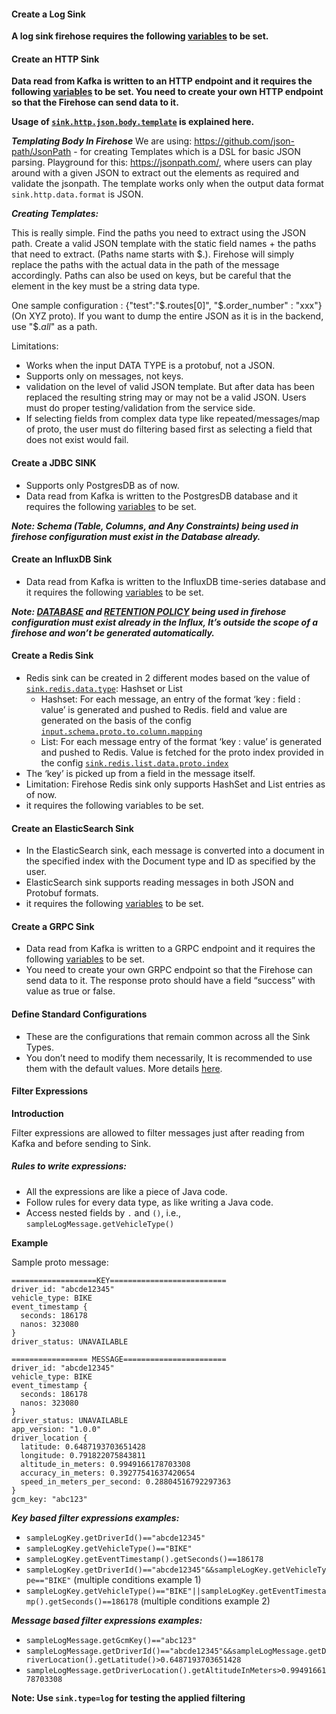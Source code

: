 
#### Create a Log Sink
**A log sink firehose requires the following [variables](../reference/configuration.md#a-namegeneric--generic) to be set.**

#### Create an HTTP Sink
**Data read from Kafka is written to an HTTP endpoint and it requires the following [variables](../reference/configuration.md#a-namehttp-sink--http-sink) to be set. You need to create your own HTTP endpoint so that the Firehose can send data to it.**

**Usage of [`sink.http.json.body.template`](../reference/configuration.md#a-namesinkhttpjsonbodytemplate--sinkhttpjsonbodytemplate) is explained here.**

***Templating Body In Firehose***
We are using: https://github.com/json-path/JsonPath - for creating Templates which is a DSL for basic JSON parsing. Playground for this: https://jsonpath.com/, where users can play around with a given JSON to extract out the elements as required and validate the jsonpath. The template works only when the output data format `sink.http.data.format` is JSON.

***Creating Templates:***

This is really simple. Find the paths you need to extract using the JSON path. Create a valid JSON template with the static field names + the paths that need to extract. (Paths name starts with $.). Firehose will simply replace the paths with the actual data in the path of the message accordingly. Paths can also be used on keys, but be careful that the element in the key must be a string data type.

One sample configuration : {"test":"$.routes[0]", "$.order_number" : "xxx"} (On XYZ proto).
If you want to dump the entire JSON as it is in the backend, use "$._all_" as a path.

Limitations:
* Works when the input DATA TYPE is a protobuf, not a JSON.
* Supports only on messages, not keys.
* validation on the level of valid JSON template. But after data has been replaced the resulting string may or may not be a valid JSON. Users must do proper testing/validation from the service side.
* If selecting fields from complex data type like repeated/messages/map of proto, the user must do filtering based first as selecting a field that does not exist would fail.


#### Create a JDBC SINK
* Supports only PostgresDB as of now.
* Data read from Kafka is written to the PostgresDB database and it requires the following [variables](../reference/configuration.md#a-namejdbc-sink--jdbc-sink) to be set.

***Note: Schema (Table, Columns, and Any Constraints) being used in firehose configuration must exist in the Database already.***

#### Create an InfluxDB Sink
* Data read from Kafka is written to the InfluxDB time-series database and it requires the following [variables](../reference/configuration.md#a-nameinflux-sink--influx-sink) to be set.

***Note: [DATABASE](../reference/configuration.md#a-namesinkinfluxdbname--sinkinfluxdbname) and [RETENTION POLICY](../reference/configuration.md#a-namesinkinfluxretentionpolicy--sinkinfluxretentionpolicy) being used in firehose configuration must exist already in the Influx, It’s outside the scope of a firehose and won’t be generated automatically.***

#### Create a Redis Sink

* Redis sink can be created in 2 different modes based on the value of [`sink.redis.data.type`](../reference/configuration.md#a-namesinkredisdatatype--sinkredisdatatype): Hashset or List
    * Hashset: For each message, an entry of the format ‘key : field : value’ is generated and pushed to Redis. field and value are generated on the basis of the config [`input.schema.proto.to.column.mapping`](https://github.com/odpf/firehose/blob/documentation/docs/reference/configuration.md#-inputschemaprototocolumnmapping-2)
    * List: For each message entry of the format ‘key : value’ is generated and pushed to Redis. Value is fetched for the proto index provided in the config [`sink.redis.list.data.proto.index`](../reference/configuration.md#a-namesinkredislistdataprotoindex--sinkredislistdataprotoindex)
* The ‘key’ is picked up from a field in the message itself.
* Limitation: Firehose Redis sink only supports HashSet and List entries as of now.
* it requires the following variables to be set.

#### Create an ElasticSearch Sink

* In the ElasticSearch sink, each message is converted into a document in the specified index with the Document type and ID as specified by the user.
* ElasticSearch sink supports reading messages in both JSON and Protobuf formats.
* it requires the following [variables](../reference/configuration.md#a-nameelasticsearch-sink--elasticsearch-sink) to be set.

#### Create a GRPC Sink

* Data read from Kafka is written to a GRPC endpoint and it requires the following [variables](../reference/configuration.md#a-namegrpc-sink--grpc-sink) to be set.
* You need to create your own GRPC endpoint so that the Firehose can send data to it. The response proto should have a field “success” with value as true or false.

#### Define Standard Configurations

* These are the configurations that remain common across all the Sink Types.
* You don’t need to modify them necessarily, It is recommended to use them with the default values. More details [here](../reference/configuration.md#a-namestandard--standard).

#### Filter Expressions
**Introduction**

Filter expressions are allowed to filter messages just after reading from Kafka and before sending to Sink.

##### Rules to write expressions:

* All the expressions are like a piece of Java code.
* Follow rules for every data type, as like writing a Java code.
* Access nested fields by `.` and `()`, i.e., `sampleLogMessage.getVehicleType()`

**Example**

Sample proto message:

```
===================KEY==========================
driver_id: "abcde12345"
vehicle_type: BIKE
event_timestamp {
  seconds: 186178
  nanos: 323080
}
driver_status: UNAVAILABLE

================= MESSAGE=======================
driver_id: "abcde12345"
vehicle_type: BIKE
event_timestamp {
  seconds: 186178
  nanos: 323080
}
driver_status: UNAVAILABLE
app_version: "1.0.0"
driver_location {
  latitude: 0.6487193703651428
  longitude: 0.791822075843811
  altitude_in_meters: 0.9949166178703308
  accuracy_in_meters: 0.39277541637420654
  speed_in_meters_per_second: 0.28804516792297363
}
gcm_key: "abc123"
```

***Key based filter expressions examples:***

* `sampleLogKey.getDriverId()=="abcde12345"`
* `sampleLogKey.getVehicleType()=="BIKE"`
* `sampleLogKey.getEventTimestamp().getSeconds()==186178`
* `sampleLogKey.getDriverId()=="abcde12345"&&sampleLogKey.getVehicleType=="BIKE"` (multiple conditions example 1)
* `sampleLogKey.getVehicleType()=="BIKE"||sampleLogKey.getEventTimestamp().getSeconds()==186178` (multiple conditions example 2)

***Message based filter expressions examples:***

* `sampleLogMessage.getGcmKey()=="abc123"`
* `sampleLogMessage.getDriverId()=="abcde12345"&&sampleLogMessage.getDriverLocation().getLatitude()>0.6487193703651428`
* `sampleLogMessage.getDriverLocation().getAltitudeInMeters>0.9949166178703308`

**Note: Use `sink.type=log` for testing the applied filtering** 
